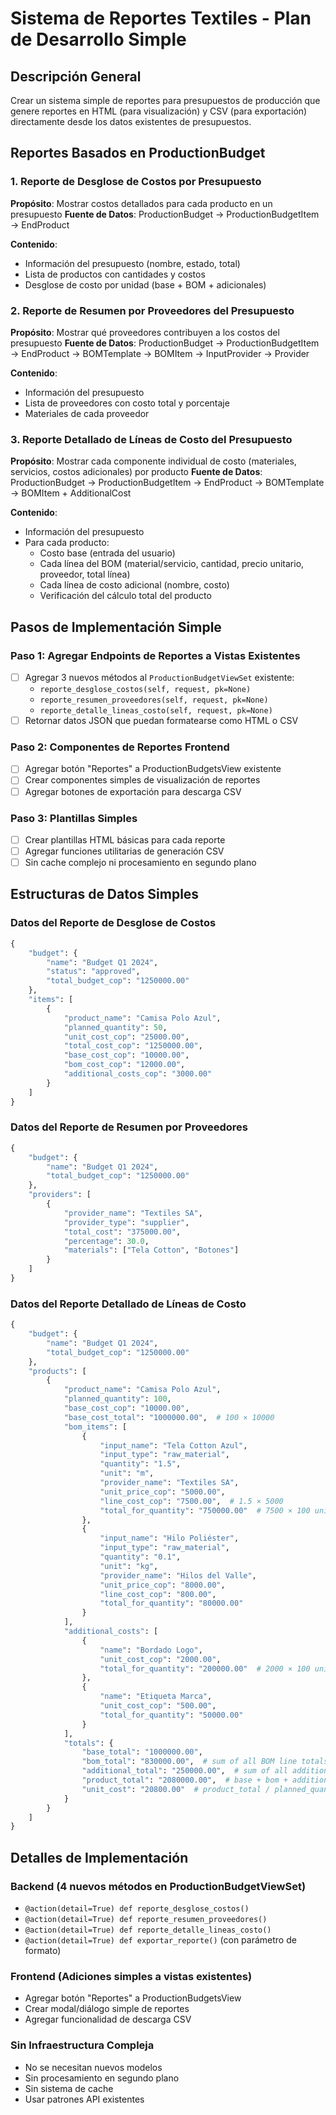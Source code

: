 # Sistema de Reportes Textiles - Plan de Desarrollo Simple

## Descripción General
Crear un sistema simple de reportes para presupuestos de producción que genere reportes en HTML (para visualización) y CSV (para exportación) directamente desde los datos existentes de presupuestos.

## Reportes Basados en ProductionBudget

### 1. Reporte de Desglose de Costos por Presupuesto
**Propósito**: Mostrar costos detallados para cada producto en un presupuesto
**Fuente de Datos**: ProductionBudget → ProductionBudgetItem → EndProduct

**Contenido**:
- Información del presupuesto (nombre, estado, total)
- Lista de productos con cantidades y costos
- Desglose de costo por unidad (base + BOM + adicionales)

### 2. Reporte de Resumen por Proveedores del Presupuesto  
**Propósito**: Mostrar qué proveedores contribuyen a los costos del presupuesto
**Fuente de Datos**: ProductionBudget → ProductionBudgetItem → EndProduct → BOMTemplate → BOMItem → InputProvider → Provider

**Contenido**:
- Información del presupuesto
- Lista de proveedores con costo total y porcentaje
- Materiales de cada proveedor

### 3. Reporte Detallado de Líneas de Costo del Presupuesto
**Propósito**: Mostrar cada componente individual de costo (materiales, servicios, costos adicionales) por producto
**Fuente de Datos**: ProductionBudget → ProductionBudgetItem → EndProduct → BOMTemplate → BOMItem + AdditionalCost

**Contenido**:
- Información del presupuesto
- Para cada producto:
  - Costo base (entrada del usuario)
  - Cada línea del BOM (material/servicio, cantidad, precio unitario, proveedor, total línea)
  - Cada línea de costo adicional (nombre, costo)
  - Verificación del cálculo total del producto

## Pasos de Implementación Simple

### Paso 1: Agregar Endpoints de Reportes a Vistas Existentes
- [ ] Agregar 3 nuevos métodos al `ProductionBudgetViewSet` existente:
  - `reporte_desglose_costos(self, request, pk=None)`
  - `reporte_resumen_proveedores(self, request, pk=None)`
  - `reporte_detalle_lineas_costo(self, request, pk=None)`
- [ ] Retornar datos JSON que puedan formatearse como HTML o CSV

### Paso 2: Componentes de Reportes Frontend  
- [ ] Agregar botón "Reportes" a ProductionBudgetsView existente
- [ ] Crear componentes simples de visualización de reportes
- [ ] Agregar botones de exportación para descarga CSV

### Paso 3: Plantillas Simples
- [ ] Crear plantillas HTML básicas para cada reporte
- [ ] Agregar funciones utilitarias de generación CSV
- [ ] Sin cache complejo ni procesamiento en segundo plano

## Estructuras de Datos Simples

### Datos del Reporte de Desglose de Costos
```python
{
    "budget": {
        "name": "Budget Q1 2024", 
        "status": "approved",
        "total_budget_cop": "1250000.00"
    },
    "items": [
        {
            "product_name": "Camisa Polo Azul",
            "planned_quantity": 50,
            "unit_cost_cop": "25000.00",
            "total_cost_cop": "1250000.00",
            "base_cost_cop": "10000.00",
            "bom_cost_cop": "12000.00", 
            "additional_costs_cop": "3000.00"
        }
    ]
}
```

### Datos del Reporte de Resumen por Proveedores
```python
{
    "budget": {
        "name": "Budget Q1 2024",
        "total_budget_cop": "1250000.00"
    },
    "providers": [
        {
            "provider_name": "Textiles SA",
            "provider_type": "supplier", 
            "total_cost": "375000.00",
            "percentage": 30.0,
            "materials": ["Tela Cotton", "Botones"]
        }
    ]
}
```

### Datos del Reporte Detallado de Líneas de Costo
```python
{
    "budget": {
        "name": "Budget Q1 2024",
        "total_budget_cop": "1250000.00"
    },
    "products": [
        {
            "product_name": "Camisa Polo Azul",
            "planned_quantity": 100,
            "base_cost_cop": "10000.00",
            "base_cost_total": "1000000.00",  # 100 × 10000
            "bom_items": [
                {
                    "input_name": "Tela Cotton Azul",
                    "input_type": "raw_material",
                    "quantity": "1.5",
                    "unit": "m",
                    "provider_name": "Textiles SA",
                    "unit_price_cop": "5000.00",
                    "line_cost_cop": "7500.00",  # 1.5 × 5000
                    "total_for_quantity": "750000.00"  # 7500 × 100 units
                },
                {
                    "input_name": "Hilo Poliéster",
                    "input_type": "raw_material", 
                    "quantity": "0.1",
                    "unit": "kg",
                    "provider_name": "Hilos del Valle",
                    "unit_price_cop": "8000.00",
                    "line_cost_cop": "800.00",
                    "total_for_quantity": "80000.00"
                }
            ],
            "additional_costs": [
                {
                    "name": "Bordado Logo",
                    "unit_cost_cop": "2000.00",
                    "total_for_quantity": "200000.00"  # 2000 × 100 units
                },
                {
                    "name": "Etiqueta Marca",
                    "unit_cost_cop": "500.00", 
                    "total_for_quantity": "50000.00"
                }
            ],
            "totals": {
                "base_total": "1000000.00",
                "bom_total": "830000.00",  # sum of all BOM line totals
                "additional_total": "250000.00",  # sum of all additional cost totals
                "product_total": "2080000.00",  # base + bom + additional
                "unit_cost": "20800.00"  # product_total / planned_quantity
            }
        }
    ]
}
```

## Detalles de Implementación

### Backend (4 nuevos métodos en ProductionBudgetViewSet)
- `@action(detail=True) def reporte_desglose_costos()`
- `@action(detail=True) def reporte_resumen_proveedores()`  
- `@action(detail=True) def reporte_detalle_lineas_costo()`
- `@action(detail=True) def exportar_reporte()` (con parámetro de formato)

### Frontend (Adiciones simples a vistas existentes)
- Agregar botón "Reportes" a ProductionBudgetsView
- Crear modal/diálogo simple de reportes  
- Agregar funcionalidad de descarga CSV

### Sin Infraestructura Compleja
- No se necesitan nuevos modelos
- Sin procesamiento en segundo plano
- Sin sistema de cache
- Usar patrones API existentes